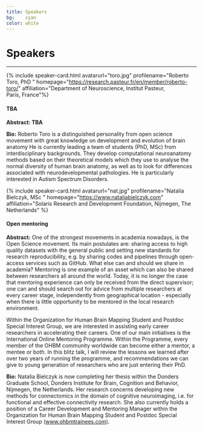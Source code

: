 ```yaml
---
title: Speakers
bg:    cyan
color: white
---
```

# Speakers
<!--
## We're almost there... ❤️

## Will let you know soon 😉
-->
---

<a name="toro"></a>

{% include speaker-card.html avatarurl="toro.jpg" profilename="Roberto Toro, PhD "  homepage="https://research.pasteur.fr/en/member/roberto-toro/" affiliation="Department of Neuroscience, Institut Pasteur,<br> Paris, France"%}


#### TBA
**Abstract: TBA**

**Bio:**
Roberto Toro is a distinguished personality from open science movement with great knowledge on development and evolution of brain anatomy
He is currently leading a team of students (PhD, MSc) from interdisciplinary backgrounds. They develop computational neuroanatomy methods based on their theoretical models which they use to analyse the normal diversity of human brain anatomy, as well as to look for differences associated with neurodevelopmental pathologies. He is particularly interested in Autism Spectrum Disorders.



<a name="nat"></a>
{% include speaker-card.html avatarurl="nat.jpg" profilename="Natalia Bielczyk, MSc "   homepage="https://www.nataliabielczyk.com" affiliation="Solaris Research and Development Foundation, Nijmegen, The Netherlands" %}
#### Open mentoring
**Abstract:**
One of the strongest movements in academia nowadays, is the Open Science movement. Its main postulates are: sharing access to high quality datasets with the general public and setting new standards for research reproducibility, e.g. by sharing codes and pipelines through open-access services such as GitHub. What else can and should we share in academia? Mentoring is one example of an asset which can also be shared between researchers all around the world. Today, it is no longer the case that mentoring experience can only be received from the direct supervisor; one can and should search out for advice from multiple researchers at every career stage, independently from geographical location - especially when there is little opportunity to be mentored in the local research environment.

Within the Organization for Human Brain Mapping Student and Postdoc Special Interest Group, we are interested in assisting early career researchers in accelerating their careers. One of our main initiatives is the International Online Mentoring Programme. Within the Programme, every member of the OHBM community worldwide can become either a mentor, a mentee or both. In this blitz talk, I will review the lessons we learned after over two years of running the programme, and recommendations we can give to young generation of researchers who are just entering their PhD.


**Bio:**
Natalia Bielczyk is now completing her thesis within the Donders Graduate School, Donders Institute for Brain, Cognition and Behavior, Nijmegen, the Netherlands. Her research concerns developing new methods for connectomics in the domain of cognitive neuroimaging, i.e. for functional and effective connectivity research. She also currently holds a position of a Career Development and Mentoring Manager within the Organization for Human Brain Mapping Student and Postdoc Special Interest Group (www.ohbmtrainees.com).


<!--
<a name="geek"></a>
{% include speaker-card.html avatarurl="geek.png" profilename=" "  affiliation="Geek Girls Carotts, Warsaw"%}

#### TBA
**Abstract:** TBA
**Bio:** TBA
-->
